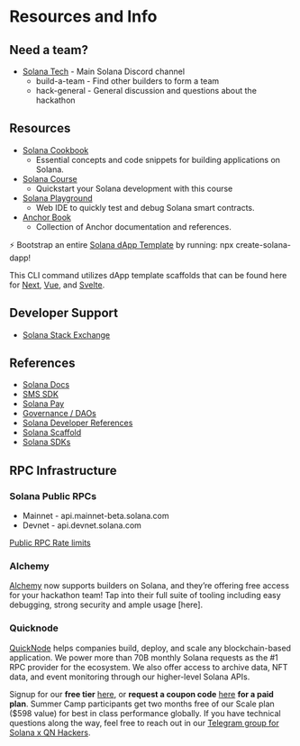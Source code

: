 # Resources and Info

## Need a team?

- [Solana Tech][1] - Main Solana Discord channel
    - build-a-team - Find other builders to form a team
    - hack-general - General discussion and questions about the hackathon

## Resources

- [Solana Cookbook][2]
    - Essential concepts and code snippets for building applications on Solana.
- [Solana Course][3]
    - Quickstart your Solana development with this course
- [Solana Playground][4]
    - Web IDE to quickly test and debug Solana smart contracts.
- [Anchor Book][5]
    - Collection of Anchor documentation and references.

⚡ Bootstrap an entire [Solana dApp Template][20] by running: npx create-solana-dapp!

This CLI command utilizes dApp template scaffolds that can be found here for [Next](https://github.com/solana-developers/solana-dapp-next), [Vue](https://github.com/solana-developers/dapp-scaffold-vue), and [Svelte](https://github.com/solana-developers/dapp-scaffold-svelte).


## Developer Support

- [Solana Stack Exchange][19]

## References

- [Solana Docs][6]
- [SMS SDK][7]
- [Solana Pay][8]
- [Governance / DAOs][9]
- [Solana Developer References][10]
- [Solana Scaffold][11]
- [Solana SDKs][12]

## RPC Infrastructure

### Solana Public RPCs

- Mainnet - api.mainnet-beta.solana.com
- Devnet - api.devnet.solana.com

[Public RPC Rate limits][13]

### Alchemy

[Alchemy][14] now supports builders on Solana, and they’re offering free access for your hackathon team! Tap into their full suite of tooling including easy debugging, strong security and ample usage [here].

### Quicknode

[QuickNode][15] helps companies build, deploy, and scale any blockchain-based application. We power more than 70B monthly Solana requests as the #1 RPC provider for the ecosystem. We also offer access to archive data, NFT data, and event monitoring through our higher-level Solana APIs.

Signup for our **free tier** [here][16], or **request a coupon code** [here][17] **for a paid plan**. Summer Camp participants get two months free of our Scale plan ($598 value) for best in class performance globally. If you have technical questions along the way, feel free to reach out in our [Telegram group for Solana x QN Hackers][18].

[1]: https://solana.com/discord
[2]: https://solanacookbook.com/
[3]: https://soldev.app/course
[4]: https://beta.solpg.io/
[5]: https://www.anchor-lang.com/
[6]: https://docs.solana.com/
[7]: https://github.com/solana-mobile/solana-mobile-stack-sdk
[8]: https://github.com/solana-labs/solana-pay/tree/master/core
[9]: https://docs.realms.today/
[10]: https://soldev.app/
[11]: https://github.com/solana-labs/dapp-scaffold
[12]: https://soldev.app/library/sdk
[13]: https://docs.solana.com/cluster/rpc-endpoints#rate-limits
[14]: https://www.alchemy.com/solana
[15]: https://www.alchemy.com/solana
[16]: https://www.quicknode.com/chains/sol?utm_source=solanasummercamp22&utm_campaign=generic&utm_content=sign-up&utm_medium=solanasummercamp22
[17]: https://quiknode.typeform.com/to/LqGbgN4V
[18]: https://t.me/+XHbOSJWKCYgxNGRh
[19]: https://solana.stackexchange.com/
[20]: https://github.com/solana-developers/create-solana-app
